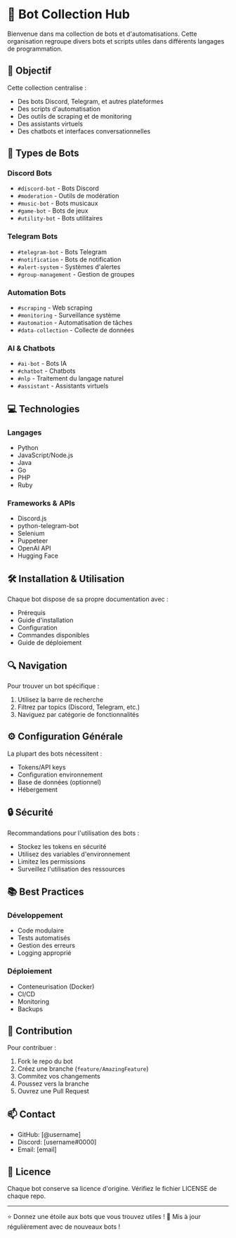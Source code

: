 # 🤖 Bot Collection Hub

Bienvenue dans ma collection de bots et d'automatisations. Cette organisation regroupe divers bots et scripts utiles dans différents langages de programmation.

## 🎯 Objectif

Cette collection centralise :
- Des bots Discord, Telegram, et autres plateformes
- Des scripts d'automatisation
- Des outils de scraping et de monitoring
- Des assistants virtuels
- Des chatbots et interfaces conversationnelles

## 🤖 Types de Bots

### Discord Bots
- `#discord-bot` - Bots Discord
- `#moderation` - Outils de modération
- `#music-bot` - Bots musicaux
- `#game-bot` - Bots de jeux
- `#utility-bot` - Bots utilitaires

### Telegram Bots
- `#telegram-bot` - Bots Telegram
- `#notification` - Bots de notification
- `#alert-system` - Systèmes d'alertes
- `#group-management` - Gestion de groupes

### Automation Bots
- `#scraping` - Web scraping
- `#monitoring` - Surveillance système
- `#automation` - Automatisation de tâches
- `#data-collection` - Collecte de données

### AI & Chatbots
- `#ai-bot` - Bots IA
- `#chatbot` - Chatbots
- `#nlp` - Traitement du langage naturel
- `#assistant` - Assistants virtuels

## 💻 Technologies

### Langages
- Python
- JavaScript/Node.js
- Java
- Go
- PHP
- Ruby

### Frameworks & APIs
- Discord.js
- python-telegram-bot
- Selenium
- Puppeteer
- OpenAI API
- Hugging Face

## 🛠️ Installation & Utilisation

Chaque bot dispose de sa propre documentation avec :
- Prérequis
- Guide d'installation
- Configuration
- Commandes disponibles
- Guide de déploiement

## 🔍 Navigation

Pour trouver un bot spécifique :
1. Utilisez la barre de recherche
2. Filtrez par topics (Discord, Telegram, etc.)
3. Naviguez par catégorie de fonctionnalités

## ⚙️ Configuration Générale

La plupart des bots nécessitent :
- Tokens/API keys
- Configuration environnement
- Base de données (optionnel)
- Hébergement

## 🔒 Sécurité

Recommandations pour l'utilisation des bots :
- Stockez les tokens en sécurité
- Utilisez des variables d'environnement
- Limitez les permissions
- Surveillez l'utilisation des ressources

## 📚 Best Practices

### Développement
- Code modulaire
- Tests automatisés
- Gestion des erreurs
- Logging approprié

### Déploiement
- Conteneurisation (Docker)
- CI/CD
- Monitoring
- Backups

## 🤝 Contribution

Pour contribuer :
1. Fork le repo du bot
2. Créez une branche (`feature/AmazingFeature`)
3. Commitez vos changements
4. Poussez vers la branche
5. Ouvrez une Pull Request

## 📫 Contact

- GitHub: [@username]
- Discord: [username#0000]
- Email: [email]

## 📝 Licence

Chaque bot conserve sa licence d'origine. Vérifiez le fichier LICENSE de chaque repo.

---

⭐ Donnez une étoile aux bots que vous trouvez utiles !
🔄 Mis à jour régulièrement avec de nouveaux bots !
